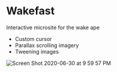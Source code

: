 # Wakefast
Interactive microsite for the wake ape

- Custom cursor
- Parallax scrolling imagery
- Tweening images

![Screen Shot 2020-06-30 at 9 59 57 PM](https://user-images.githubusercontent.com/9334646/86171486-1476d800-bb1d-11ea-9dc1-ca778e6df595.png)
